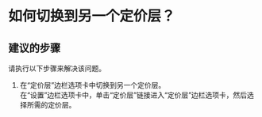 <properties
    pageTitle="How can I change to a different pricing tier?"
    description="如何切换到另一个定价层？"
    service="microsoft.cognitiveservices"
    resource="accounts"
    authors="kasparks"
    displayOrder="1"
    selfHelpType="resource"
    supportTopicIds=""
    resourceTags=""
    productPesIds=""
    cloudEnvironments="public"
/>


# 如何切换到另一个定价层？

## **建议的步骤**
请执行以下步骤来解决该问题。

1. 在“定价层”边栏选项卡中切换到另一个定价层。<br>
 在“设置”边栏选项卡中，单击“定价层”链接进入“定价层”边栏选项卡，然后选择所需的定价层。




<!--HONumber=Jun16_HO3-->


